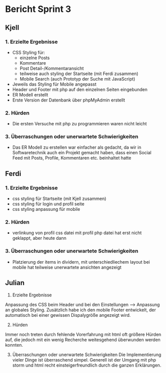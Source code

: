 # Bericht Sprint 3

## Kjell

### 1. Erzielte Ergebnisse

- CSS Styling für:
    - einzelne Posts
    - Kommentare
    - Post Detail-/Kommentaransicht
    - teilweise auch styling der Startseite (mit Ferdi zusammen)
    - Mobile Search (auch Prototyp der Suche mit JavaScript)
- Jeweils das Styling für Mobile angepasst
- Header und Footer mit php auf den einzelnen Seiten eingebunden
- ER Modell erstellt
- Erste Version der Datenbank über phpMyAdmin erstellt

### 2. Hürden

- Die ersten Versuche mit php zu programmieren waren nicht leicht

### 3. Überraschungen oder unerwartete Schwierigkeiten

- Das ER Modell zu erstellen war einfacher als gedacht, da wir in Softwaretechnik auch ein Projekt gemacht haben, dass einen Social Feed mit Posts, Profile, Kommentaren etc. beinhaltet hatte

## Ferdi

### 1. Erzielte Ergebnisse

- css styling für Startseite (mit Kjell zusammen)
- css styling für login und profil seite
- css styling anpassung für mobile

### 2. Hürden

- verlinkung von profil css datei mit profil php datei hat erst nicht geklappt, aber heute dann

### 3. Überraschungen oder unerwartete Schwierigkeiten

- Platzierung der items in dividern, mit unterschiedliechem layout bei mobile hat teilweise unerwartete ansichten angezeigt


## Julian

1. Erzielte Ergebnisse

Anpassung des CSS beim Header und bei den Einstellungen --> Anpassung an globales Styling. Zusätzlich habe ich den mobile Footer entwickelt, der automatisch bei einer gewissen Dispalygröße angezeigt wird.




2. Hürden

Immer noch treten durch fehlende Vorerfahrung mit html oft größere Hürden auf, die jedoch mit ein wenig Recherche weitesgehend überwunden werden konnten. 


3. Überraschungen oder unerwartete Schwierigkeiten
Die Implementierung vieler Dinge ist überraschend simpel. Generell ist der Umgang mit php storm und html recht einsteigerfreundlich durch die ganzen Erklärungen.



